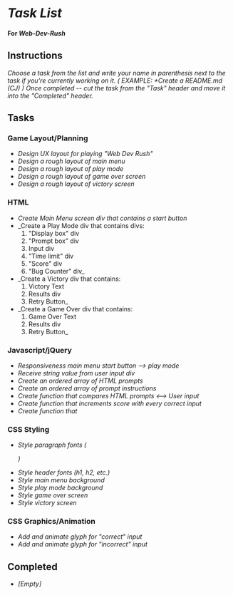 # _Task List_

#### For _**Web-Dev-Rush**_

## Instructions

_Choose a task from the list and write your name in parenthesis next to the
task if you're currently working on it. ( EXAMPLE: *Create a README.md (CJ) )
Once completed -- cut the task from the "Task" header and move it into the
"Completed" header._

## Tasks

### Game Layout/Planning

* _Design UX layout for playing "Web Dev Rush"_
* _Design a rough layout of main menu_
* _Design a rough layout of play mode_
* _Design a rough layout of game over screen_
* _Design a rough layout of victory screen_


### HTML

* _Create Main Menu screen div that contains a start button_
* _Create a Play Mode div that contains divs:
    1) "Display box" div
    2) "Prompt box" div
    3) Input div
    4) "Time limit" div
    5) "Score" div
    6) "Bug Counter" div_
* _Create a Victory div that contains:
    1) Victory Text
    2) Results div
    3) Retry Button_
* _Create a Game Over div that contains:
    1) Game Over Text
    2) Results div
    3) Retry Button_

### Javascript/jQuery

* _Responsiveness main menu start button --> play mode_
* _Receive string value from user input div_
* _Create an ordered array of HTML prompts_
* _Create an ordered array of prompt instructions_
* _Create function that compares HTML prompts <--> User input_
* _Create function that increments score with every correct input_
* _Create function that_


### CSS Styling

* _Style paragraph fonts (<p>)_
* _Style header fonts (h1, h2, etc.)_
* _Style main menu background_
* _Style play mode background_
* _Style game over screen_
* _Style victory screen_

### CSS Graphics/Animation

* _Add and animate glyph for "correct" input_
* _Add and animate glyph for "incorrect" input_



## Completed

* _[Empty]_
